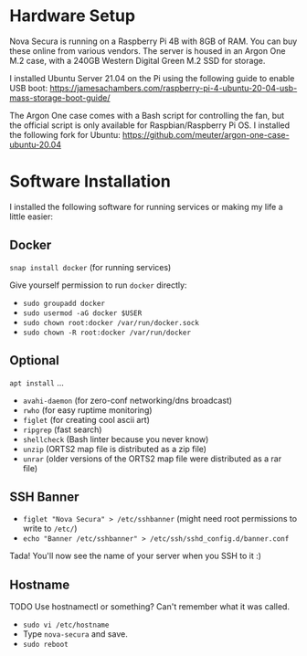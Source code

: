 Hardware Setup
==============

Nova Secura is running on a Raspberry Pi 4B with 8GB of RAM. You can buy these online from various vendors.
The server is housed in an Argon One M.2 case, with a 240GB Western Digital Green M.2 SSD for storage.

I installed Ubuntu Server 21.04 on the Pi using the following guide to enable USB boot: https://jamesachambers.com/raspberry-pi-4-ubuntu-20-04-usb-mass-storage-boot-guide/

The Argon One case comes with a Bash script for controlling the fan, but the official script is only
available for Raspbian/Raspberry Pi OS. I installed the following fork for Ubuntu: https://github.com/meuter/argon-one-case-ubuntu-20.04

Software Installation
=====================

I installed the following software for running services or making my life a little easier:

Docker
------

`snap install docker` (for running services)

Give yourself permission to run `docker` directly:

- `sudo groupadd docker`
- `sudo usermod -aG docker $USER`
- `sudo chown root:docker /var/run/docker.sock`
- `sudo chown -R root:docker /var/run/docker`

Optional
--------

`apt install` ...

- `avahi-daemon` (for zero-conf networking/dns broadcast)
- `rwho` (for easy ruptime monitoring)
- `figlet` (for creating cool ascii art)
- `ripgrep` (fast search)
- `shellcheck` (Bash linter because you never know)
- `unzip` (ORTS2 map file is distributed as a zip file)
- `unrar` (older versions of the ORTS2 map file were distributed as a rar file)

SSH Banner
----------

- `figlet "Nova Secura" > /etc/sshbanner` (might need root permissions to write to `/etc/`)
- `echo "Banner /etc/sshbanner" > /etc/ssh/sshd_config.d/banner.conf`

Tada! You'll now see the name of your server when you SSH to it :)

Hostname
--------

TODO Use hostnamectl or something? Can't remember what it was called.

- `sudo vi /etc/hostname`
- Type `nova-secura` and save.
- `sudo reboot`
